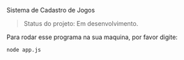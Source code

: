 <ha> Sistema de Cadastro de Jogos <ha>

>Status do projeto: Em desenvolvimento.

Para rodar esse programa na sua maquina, por favor digite:

```
node app.js
```
